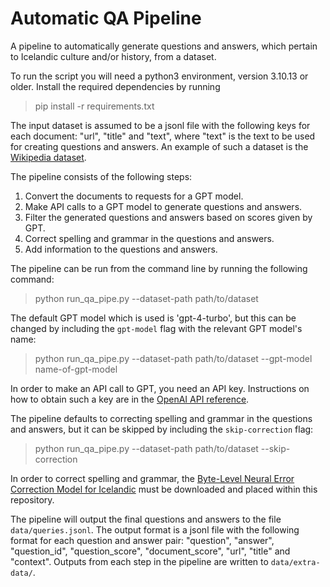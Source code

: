 # Automatic QA Pipeline

A pipeline to automatically generate questions and answers, which pertain to Icelandic culture and/or history, from a dataset.

To run the script you will need a python3 environment, version 3.10.13 or older. Install the required dependencies by running
> pip install -r requirements.txt

The input dataset is assumed to be a jsonl file with the following keys for each document: "url", "title" and "text", where "text" is the text to be used for creating questions and answers. An example of such a dataset is the [Wikipedia dataset](https://huggingface.co/datasets/wikimedia/wikipedia). 

The pipeline consists of the following steps:
1. Convert the documents to requests for a GPT model.
2. Make API calls to a GPT model to generate questions and answers.
3. Filter the generated questions and answers based on scores given by GPT.
4. Correct spelling and grammar in the questions and answers.
5. Add information to the questions and answers.

The pipeline can be run from the command line by running the following command:
> python run_qa_pipe.py --dataset-path path/to/dataset

The default GPT model which is used is 'gpt-4-turbo', but this can be changed by including the `gpt-model` flag with the relevant GPT model's name:
> python run_qa_pipe.py --dataset-path path/to/dataset --gpt-model name-of-gpt-model

In order to make an API call to GPT, you need an API key. Instructions on how to obtain such a key are in the [OpenAI API reference](https://platform.openai.com/docs/api-reference/authentication).

The pipeline defaults to correcting spelling and grammar in the questions and answers, but it can be skipped by including the `skip-correction` flag:
> python run_qa_pipe.py --dataset-path path/to/dataset --skip-correction

In order to correct spelling and grammar, the [Byte-Level Neural Error Correction Model for Icelandic](http://hdl.handle.net/20.500.12537/324) must be downloaded and placed within this repository.

The pipeline will output the final questions and answers to the file `data/queries.jsonl`. The output format is a jsonl file with the following format for each question and answer pair: "question", "answer", "question_id", "question_score", "document_score", "url", "title" and "context". Outputs from each step in the pipeline are written to `data/extra-data/`.
